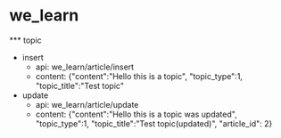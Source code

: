 # we_learn
*** topic
  * insert
    - api: we_learn/article/insert
    - content: {"content":"Hello this is a topic", "topic_type":1, "topic_title":"Test topic"
  * update
    - api: we_learn/article/update
    - content: {"content":"Hello this is a topic was updated", "topic_type":1, "topic_title":"Test topic(updated)", "article_id": 2}
